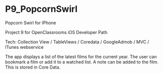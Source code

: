 # P9_PopcornSwirl

Popcorn Swirl for IPhone

Project 9 for OpenClassrooms iOS Developer Path

Tech: Collection View / TableViews / Coredata / GoogleAdmob / MVC / ITunes webservice

The app displays a list of the latest films for the current year. The user can bookmark a film or add it to a watched list.
A note can be added to the film. This is stored in Core Data.

